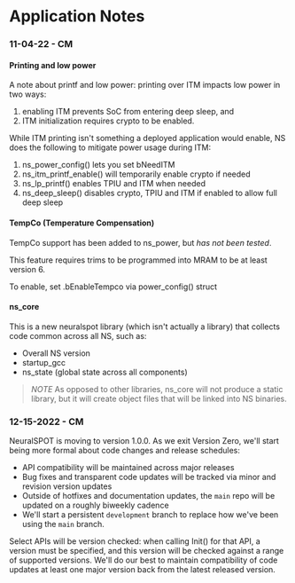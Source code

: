# Application Notes

### 11-04-22 - CM
#### Printing and low power
A note about printf and low power: printing over ITM impacts low power in two
ways: 
1) enabling ITM prevents SoC from entering deep sleep, and 
2) ITM initialization requires crypto to be enabled. 

While ITM printing isn't something a deployed application would enable, NS does the
following to mitigate power usage during ITM:

1) ns_power_config() lets you set bNeedITM
2) ns_itm_printf_enable() will temporarily enable crypto if needed
3) ns_lp_printf() enables TPIU and ITM when needed
4) ns_deep_sleep() disables crypto, TPIU and ITM if enabled to allow full deep sleep

#### TempCo (Temperature Compensation)
TempCo support has been added to ns_power, but *has not been tested*.

This feature requires trims to be programmed into MRAM to be at least version 6.

To enable, set .bEnableTempco via power_config() struct

#### ns_core
This is a new neuralspot library (which isn't actually a library) that collects code common across all NS, such as:
- Overall NS version
- startup_gcc
- ns_state (global state across all components)

>*NOTE* As opposed to other libraries, ns_core will not produce a static library, but it will create object files that
> will be linked into NS binaries.

### 12-15-2022 - CM
NeuralSPOT is moving to version 1.0.0. As we exit Version Zero, we'll start being more formal about code changes and release schedules:
- API compatibility will be maintained across major releases
- Bug fixes and transparent code updates will be tracked via minor and revision version updates
- Outside of hotfixes and documentation updates, the `main` repo will be updated on a roughly biweekly cadence
- We'll start a persistent `development` branch to replace how we've been using the `main` branch.

Select APIs will be version checked: when calling Init() for that API, a version must be specified, and this version will be checked against a range of supported versions. We'll do our best to maintain compatibility of code updates at least one major version back from the latest released version.